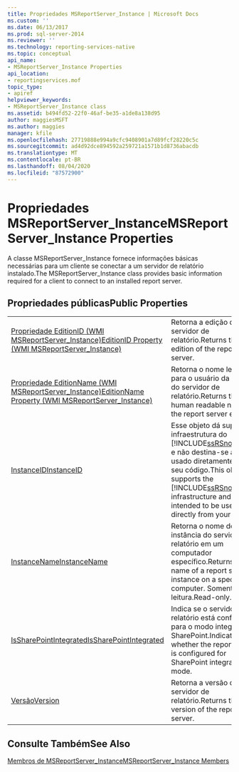 ```yaml
---
title: Propriedades MSReportServer_Instance | Microsoft Docs
ms.custom: ''
ms.date: 06/13/2017
ms.prod: sql-server-2014
ms.reviewer: ''
ms.technology: reporting-services-native
ms.topic: conceptual
api_name:
- MSReportServer_Instance Properties
api_location:
- reportingservices.mof
topic_type:
- apiref
helpviewer_keywords:
- MSReportServer_Instance class
ms.assetid: b494fd52-22f0-46af-be35-a1de8a138d95
author: maggiesMSFT
ms.author: maggies
manager: kfile
ms.openlocfilehash: 27719888e994a9cfc9408901a7d89fcf28220c5c
ms.sourcegitcommit: ad4d92dce894592a259721a1571b1d8736abacdb
ms.translationtype: MT
ms.contentlocale: pt-BR
ms.lasthandoff: 08/04/2020
ms.locfileid: "87572900"
---
```

# <a name="msreportserver_instance-properties"></a><span data-ttu-id="72a90-102">Propriedades MSReportServer_Instance</span><span class="sxs-lookup"><span data-stu-id="72a90-102">MSReportServer_Instance Properties</span></span>
  <span data-ttu-id="72a90-103">A classe MSReportServer_Instance fornece informações básicas necessárias para um cliente se conectar a um servidor de relatório instalado.</span><span class="sxs-lookup"><span data-stu-id="72a90-103">The MSReportServer_Instance class provides basic information required for a client to connect to an installed report server.</span></span>  
  
## <a name="public-properties"></a><span data-ttu-id="72a90-104">Propriedades públicas</span><span class="sxs-lookup"><span data-stu-id="72a90-104">Public Properties</span></span>  
  
|||  
|-|-|  
|[<span data-ttu-id="72a90-105">Propriedade EditionID &#40;WMI MSReportServer_Instance&#41;</span><span class="sxs-lookup"><span data-stu-id="72a90-105">EditionID Property &#40;WMI MSReportServer_Instance&#41;</span></span>](msreportserver-instance-properties-editionid.md)|<span data-ttu-id="72a90-106">Retorna a edição do servidor de relatório.</span><span class="sxs-lookup"><span data-stu-id="72a90-106">Returns the edition of the report server.</span></span>|  
|[<span data-ttu-id="72a90-107">Propriedade EditionName &#40;WMI MSReportServer_Instance&#41;</span><span class="sxs-lookup"><span data-stu-id="72a90-107">EditionName Property &#40;WMI MSReportServer_Instance&#41;</span></span>](msreportserver-instance-properties-editionname.md)|<span data-ttu-id="72a90-108">Retorna o nome legível para o usuário da edição do servidor de relatório.</span><span class="sxs-lookup"><span data-stu-id="72a90-108">Returns the human readable name of the report server edition.</span></span>|  
|[<span data-ttu-id="72a90-109">InstanceID</span><span class="sxs-lookup"><span data-stu-id="72a90-109">InstanceID</span></span>](msreportserver-instance-properties-instanceid.md)|<span data-ttu-id="72a90-110">Esse objeto dá suporte à infraestrutura do [!INCLUDE[ssRSnoversion](../../includes/ssrsnoversion-md.md)] e não destina-se a ser usado diretamente em seu código.</span><span class="sxs-lookup"><span data-stu-id="72a90-110">This object supports the [!INCLUDE[ssRSnoversion](../../includes/ssrsnoversion-md.md)] infrastructure and is not intended to be used directly from your code.</span></span>|  
|[<span data-ttu-id="72a90-111">InstanceName</span><span class="sxs-lookup"><span data-stu-id="72a90-111">InstanceName</span></span>](msreportserver-instance-properties-instancename.md)|<span data-ttu-id="72a90-112">Retorna o nome de uma instância do servidor de relatório em um computador específico.</span><span class="sxs-lookup"><span data-stu-id="72a90-112">Returns the name of a report server instance on a specific computer.</span></span> <span data-ttu-id="72a90-113">Somente leitura.</span><span class="sxs-lookup"><span data-stu-id="72a90-113">Read-only.</span></span>|  
|[<span data-ttu-id="72a90-114">IsSharePointIntegrated</span><span class="sxs-lookup"><span data-stu-id="72a90-114">IsSharePointIntegrated</span></span>](msreportserver-instance-properties-issharepointintegrated.md)|<span data-ttu-id="72a90-115">Indica se o servidor de relatório está configurado para o modo integrado do SharePoint.</span><span class="sxs-lookup"><span data-stu-id="72a90-115">Indicates whether the report server is configured for SharePoint integrate mode.</span></span>|  
|[<span data-ttu-id="72a90-116">Versão</span><span class="sxs-lookup"><span data-stu-id="72a90-116">Version</span></span>](msreportserver-instance-properties-version.md)|<span data-ttu-id="72a90-117">Retorna a versão do servidor de relatório.</span><span class="sxs-lookup"><span data-stu-id="72a90-117">Returns the version of the report server.</span></span>|  
  
## <a name="see-also"></a><span data-ttu-id="72a90-118">Consulte Também</span><span class="sxs-lookup"><span data-stu-id="72a90-118">See Also</span></span>  
 [<span data-ttu-id="72a90-119">Membros de MSReportServer_Instance</span><span class="sxs-lookup"><span data-stu-id="72a90-119">MSReportServer_Instance Members</span></span>](msreportserver-instance-members.md)  
  
  

